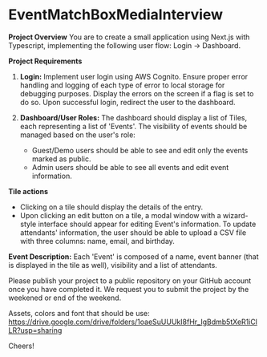 # EventMatchBoxMediaInterview

**Project Overview**
You are to create a small application using Next.js with Typescript,
implementing the following user flow: Login -> Dashboard.

**Project Requirements**

1. **Login:** Implement user login using AWS Cognito. Ensure proper
error handling and logging of each type of error to local storage for
debugging purposes. Display the errors on the screen if a flag is set
to do so. Upon successful login, redirect the user to the dashboard.

2. **Dashboard/User Roles:** The dashboard should display a list of
Tiles, each representing a list of 'Events'. The visibility of events
should be managed based on the user's role:
   - Guest/Demo users should be able to see and edit only the events
marked as public.
   - Admin users should be able to see all events and edit event information.

**Tile actions**
   - Clicking on a tile should display the details of the entry.
   - Upon clicking an edit button on a tile, a modal window with a
wizard-style interface should appear for editing Event's information.
To update attendants' information, the user should be able to upload a
CSV file with three columns: name, email, and birthday.

**Event Description:**
Each 'Event' is composed of a name, event banner (that is displayed in
the tile as well), visibility and a list of attendants.

Please publish your project to a public repository on your GitHub
account once you have completed it. We request you to submit the
project by the weekened or end of the weekend.

Assets, colors and font that should be use:
https://drive.google.com/drive/folders/1oaeSuUUUkI8fHr_IgBdmb5tXeR1iClLR?usp=sharing

Cheers!
